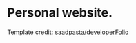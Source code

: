 # Personal website. 

Template credit: [saadpasta/developerFolio](https://github.com/saadpasta/developerFolio)
